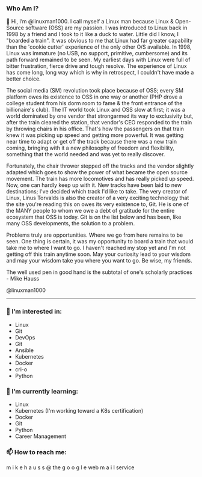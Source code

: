 ### Who Am I?
👋 Hi, I’m @linuxman1000.  I call myself a Linux man because Linux & Open-Source software (OSS) are my passion.  I was introduced to Linux back in 1998 by a friend and I took to it like a duck to water.  Little did I know, I "boarded a train".  It was obvious to me that Linux had far greater capability than the 'cookie cutter' experience of the only other O/S available.  In 1998, Linux was immature (no USB, no support, primitive, cumbersome) and its path forward remained to be seen.  My earliest days with Linux were full of bitter frustration, fierce drive and tough resolve.  The experience of Linux has come long, long way which is why in retrospect, I couldn't have made a better choice.

The social media (SM) revolution took place because of OSS; every SM platform owes its existence to OSS in one way or another (PHP drove a college student from his dorm room to fame & the front entrance of the billionaire's club).  The IT world took Linux and OSS slow at first; it was a world dominated by one vendor that strongarmed its way to exclusivity but, after the train cleared the station, that vendor's CEO responded to the train by throwing chairs in his office.  That's how the passengers on that train knew it was picking up speed and getting more powerful.  It was getting near time to adapt or get off the track because there was a new train coming, bringing with it a new philosophy of freedom and flexibility, something that the world needed and was yet to really discover.

Fortunately, the chair thrower stepped off the tracks and the vendor slightly adapted which goes to show the power of what became the open source movement.  The train has more locomotives and has really picked up speed. Now, one can hardly keep up with it.  New tracks have been laid to new destinations; I've decided which track I'd like to take.  The very creator of Linux, Linus Torvalds is also the creator of a very exciting technology that the site you're reading this on owes its very existence to, Git.  He is one of the MANY people to whom we owe a debt of gratitude for the entire ecosystem that OSS is today.  Git is on the list below and has been, like many OSS developments, the solution to a problem.

Problems truly are opportunities.  Where we go from here remains to be seen.  One thing is certain, it was my opportunity to board a train that would take me to where I want to go.  I haven't reached my stop yet and I'm not getting off this train anytime soon.  May your curiosity lead to your wisdom and may your wisdom take you where you want to go.  Be wise, my friends.

The well used pen in good hand is the subtotal of one's scholarly practices - Mike Hauss


@linuxman1000

---
### 👀 I’m interested in:
<ul>
  <li>Linux</li>
  <li>Git</li>
  <li>DevOps</li>
  <li>Git</li>
  <li>Ansible</li>
  <li>Kubernetes</li>
  <li>Docker</li>
  <li>cri-o</li>
  <li>Python</li>
</ul>

### 🌱 I’m currently learning:
<ul>
  <li>Linux</li>
  <li>Kubernetes (I'm working toward a K8s certification)</li>
  <li>Docker</li>
  <li>Git</li>
  <li>Python</li>
  <li>Career Management</li>
</ul>

### 📫 How to reach me:
  m i k e h a u s s @ the g o o g l e web m a i l  service

<!--- - 💞️ I’m looking to collaborate on --->
  
<!---
linuxman1000/linuxman1000 is a ✨ special ✨ repository because its `README.md` (this file) appears on your GitHub profile.
You can click the Preview link to take a look at your changes.
--->
